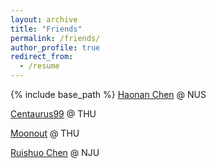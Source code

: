 ```yaml
---
layout: archive
title: "Friends"
permalink: /friends/
author_profile: true
redirect_from:
  - /resume
---
```


{% include base_path %}
[Haonan Chen](https://chenhn02.github.io) @ NUS <!-- working on Embodied AI, Robotics & Computer Vision -->

[Centaurus99](https://blog.centaurus99.top/) @ THU

[Moonout](https://www.cnblogs.com/moonout) @ THU

[Ruishuo Chen](https://rayshore.cn/) @ NJU